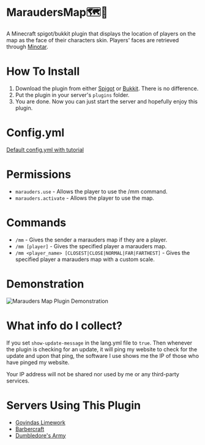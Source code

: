# MaraudersMap:world_map::feet:
A Minecraft spigot/bukkit plugin that displays the location of players on the map as the face of their characters skin.
Players' faces are retrieved through [Minotar](http://minotar.net/).

# How To Install
1. Download the plugin from either [Spigot](https://www.spigotmc.org/resources/marauders-map.38505/) or [Bukkit](https://dev.bukkit.org/projects/marauders-map). There is no difference.
2. Put the plugin in your server's `plugins` folder.
3. You are done. Now you can just start the server and hopefully enjoy this plugin.

# Config.yml
[Default config.yml with tutorial](src/config.yml)

# Permissions
  + `marauders.use` - Allows the player to use the /mm command.
  + `marauders.activate` - Allows the player to use the map.

# Commands
  + `/mm` - Gives the sender a marauders map if they are a player.
  + `/mm [player]` - Gives the specified player a marauders map.
  + `/mm <player_name> [CLOSEST|CLOSE|NORMAL|FAR|FARTHEST]` - Gives the specified player a marauders map with a custom scale.

# Demonstration
![Marauders Map Plugin Demonstration](Demonstration/MaraudersMapDemonstration.gif)

# What info do I collect?
If you set `show-update-message` in the lang.yml file to `true`. Then whenever the plugin is checking for an update, it will ping my website to check for the update and upon that ping, the software I use shows me the IP of those who have pinged my website.

Your IP address will not be shared nor used by me or any third-party services.

# Servers Using This Plugin
  + [Govindas Limework](http://gmn.us.to/)
  + [Barbercraft](http://mc-barbercraft.com/)
  + [Dumbledore's Army](http://dumbledoresarmy.enjin.com/)
